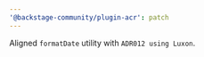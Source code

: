 ```yaml
---
'@backstage-community/plugin-acr': patch
---
```


Aligned `formatDate` utility with `ADR012 using Luxon`.
